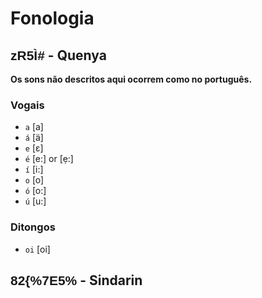 # Fonologia

## <span style="font-family: 'Tengwar Annatar', sans-serif;">zR5Ì#</span> - Quenya

**Os sons não descritos aqui ocorrem como no português.**

### Vogais

-   `a` [a]
-   `á` [ä]
-   `e` [ɛ]
-   `é` [e:] or [ẹ:]
-   `í` [i:]
-   `o` [o]
-   `ó` [o:]
-   `ú` [u:]

### Ditongos

-   `oi` [oi]

## <span style="font-family: 'Tengwar Annatar', sans-serif;">82\{\%7E5\%</span> - Sindarin
